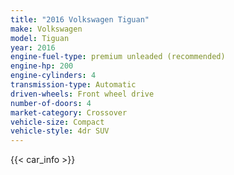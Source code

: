 ```yaml
---
title: "2016 Volkswagen Tiguan"
make: Volkswagen
model: Tiguan
year: 2016
engine-fuel-type: premium unleaded (recommended)
engine-hp: 200
engine-cylinders: 4
transmission-type: Automatic
driven-wheels: Front wheel drive
number-of-doors: 4
market-category: Crossover
vehicle-size: Compact
vehicle-style: 4dr SUV
---
```


{{< car_info >}}
